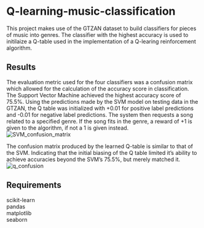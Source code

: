 # Q-learning-music-classification

This project makes use of the GTZAN dataset to build classifiers for pieces of music into genres. The classifier with the highest accuracy is used to initilaize a Q-table used in the implementation of a Q-learing reinforcement algorithm.

## Results
The evaluation metric used for the four classifiers was a confusion matrix which allowed for the calculation of the accuracy score in classification. The Support Vector Machine achieved the highest accuracy score of 75.5%. Using the predictions made by the SVM model on testing data in the GTZAN, the Q table was initialized with +0.01 for positive label predictions and -0.01 for negative label predictions. The system then requests a song related to a specified genre. If the song fits in the genre, a reward of +1 is given to the algorithm, if not a 1 is given instead. <br />
![SVM_confusion_matrix](https://user-images.githubusercontent.com/93128720/147085157-fc702fdd-09f5-4069-9f04-1046f8ebc00d.png)


The confusion matrix produced by the learned Q-table is similar to that of the SVM. Indicating that the initial biasing of the Q table limited it’s ability to achieve accuracies beyond the SVM’s 75.5%, but merely matched it.<br />
![q_confusion](https://user-images.githubusercontent.com/93128720/147085183-6307e505-2f8c-4826-8824-b0dd3b803b83.png)


## Requirements
scikit-learn <br />
pandas <br />
matplotlib <br />
seaborn <br />

